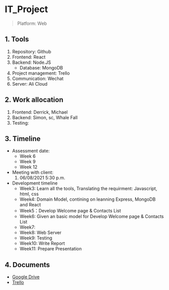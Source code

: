 # IT_Project
> Platform: Web
## 1. Tools
   1. Repository: Github
   2. Frontend: React
   3. Backend: Node.JS
      * Database: MongoDB
   4. Project management: Trello
   5. Communication: Wechat
   6. Server: Ali Cloud
## 2. Work allocation
   1. Frontend: Derrick, Michael
   2. Backend: Simon, sc, Whale Fall
   3. Testing: 
## 3. Timeline
   * Assessment date:
     * Week 6
     * Week 9
     * Week 12
   * Meeting with client:
     1. 06/08/2021 5:30 p.m.
   * Development timeline
      * Week3: Learn all the tools, Translating the requirment: Javascript, html, css
      * Week4: Domain Model, contining on leanning Express, MongoDB and React
      * Week5：Develop Welcome page & Contacts List
      * Week6: Given an basic model for Develop Welcome page & Contacts List
      * Week7:
      * Week8: Web Server
      * Week9: Testing
      * Week10: Write Report
      * Week11: Prepare Presentation
      
## 4. Documents
   * [Google Drive](https://drive.google.com/drive/folders/1zY63Rv0ovc5iNldNLmVsxWoQtF1YE7T8?usp=sharing)
   * [Trello](https://trello.com/invite/b/Fv2l6gPe/987cde8bed72f4448950023997a2da99/it-project)
